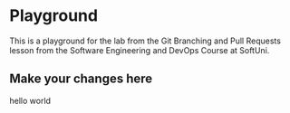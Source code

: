 # Playground
This is a playground for the lab from the Git Branching and Pull Requests lesson from the Software Engineering and DevOps Course at SoftUni.

## Make your changes here
hello world
